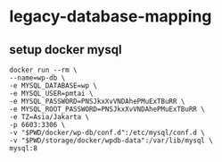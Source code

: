 # legacy-database-mapping

## setup docker mysql
```shell
docker run --rm \
--name=wp-db \
-e MYSQL_DATABASE=wp \
-e MYSQL_USER=pmtai \
-e MYSQL_PASSWORD=PNSJkxXvVNDAhePMuExTBuRR \
-e MYSQL_ROOT_PASSWORD=PNSJkxXvVNDAhePMuExTBuRR \
-e TZ=Asia/Jakarta \
-p 6603:3306 \
-v "$PWD/docker/wp-db/conf.d":/etc/mysql/conf.d \
-v "$PWD/storage/docker/wpdb-data":/var/lib/mysql \
mysql:8
```